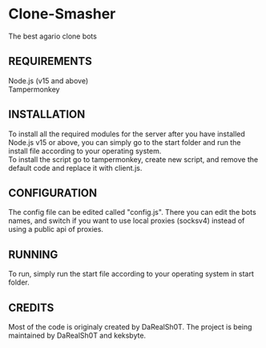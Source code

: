 # Clone-Smasher
The best agario clone bots


REQUIREMENTS
------------

Node.js (v15 and above)<br/>
Tampermonkey

INSTALLATION
------------
To install all the required modules for the server after you have installed Node.js v15 or above, you can simply go to the start folder and run the install file according to your operating system.<br/>
To install the script go to tampermonkey, create new script, and remove the default code and replace it with client.js.

CONFIGURATION
-------------
The config file can be edited called "config.js". There you can edit the bots names, and switch if you want to use local proxies (socksv4) instead of using a public api of proxies.


RUNNING
-------------
To run, simply run the start file according to your operating system in start folder.

CREDITS
-------------
Most of the code is originaly created by DaRealSh0T.
The project is being maintained by DaRealSh0T and keksbyte.